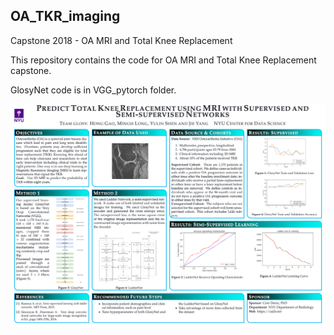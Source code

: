 ## OA_TKR_imaging
Capstone 2018 - OA MRI and Total Knee Replacement

This repository contains the code for OA MRI and Total Knee Replacement capstone. 

GlosyNet code is in VGG_pytorch folder. 


![Test Image 1](download.png)
